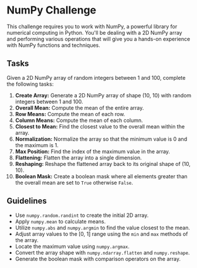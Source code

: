 # NumPy Challenge

This challenge requires you to work with NumPy, a powerful library for numerical computing in Python. You'll be dealing with a 2D NumPy array and performing various operations that will give you a hands-on experience with NumPy functions and techniques.

## Tasks

Given a 2D NumPy array of random integers between 1 and 100, complete the following tasks:

1. **Create Array:** Generate a 2D NumPy array of shape (10, 10) with random integers between 1 and 100.
2. **Overall Mean:** Compute the mean of the entire array.
3. **Row Means:** Compute the mean of each row.
4. **Column Means:** Compute the mean of each column.
5. **Closest to Mean:** Find the closest value to the overall mean within the array.
6. **Normalization:** Normalize the array so that the minimum value is 0 and the maximum is 1.
7. **Max Position:** Find the index of the maximum value in the array.
8. **Flattening:** Flatten the array into a single dimension.
9. **Reshaping:** Reshape the flattened array back to its original shape of (10, 10).
10. **Boolean Mask:** Create a boolean mask where all elements greater than the overall mean are set to `True` otherwise `False`.

## Guidelines

- Use `numpy.random.randint` to create the initial 2D array.
- Apply `numpy.mean` to calculate means.
- Utilize `numpy.abs` and `numpy.argmin` to find the value closest to the mean.
- Adjust array values to the [0, 1] range using the `min` and `max` methods of the array.
- Locate the maximum value using `numpy.argmax`.
- Convert the array shape with `numpy.ndarray.flatten` and `numpy.reshape`.
- Generate the boolean mask with comparison operators on the array.